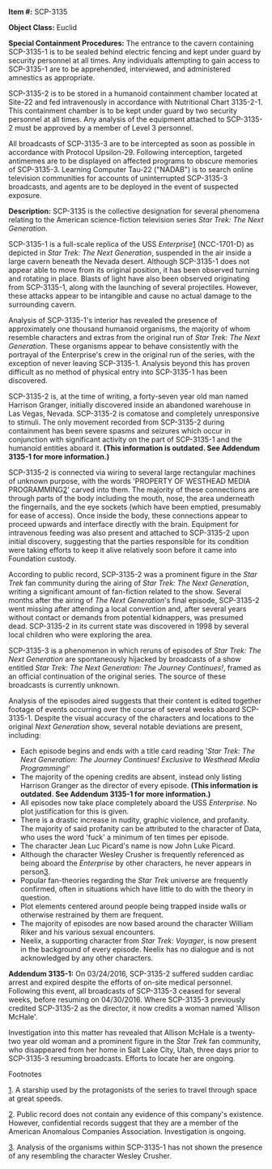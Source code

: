 **Item #:** SCP-3135

**Object Class:** Euclid

**Special Containment Procedures:** The entrance to the cavern containing SCP-3135-1 is to be sealed behind electric fencing and kept under guard by security personnel at all times. Any individuals attempting to gain access to SCP-3135-1 are to be apprehended, interviewed, and administered amnestics as appropriate.

SCP-3135-2 is to be stored in a humanoid containment chamber located at Site-22 and fed intravenously in accordance with Nutritional Chart 3135-2-1. This containment chamber is to be kept under guard by two security personnel at all times. Any analysis of the equipment attached to SCP-3135-2 must be approved by a member of Level 3 personnel.

All broadcasts of SCP-3135-3 are to be intercepted as soon as possible in accordance with Protocol Upsilon-29. Following interception, targeted antimemes are to be displayed on affected programs to obscure memories of SCP-3135-3. Learning Computer Tau-22 ("NADAB") is to search online television communities for accounts of uninterrupted SCP-3135-3 broadcasts, and agents are to be deployed in the event of suspected exposure.

**Description:** SCP-3135 is the collective designation for several phenomena relating to the American science-fiction television series _Star Trek: The Next Generation_.

SCP-3135-1 is a full-scale replica of the USS _Enterprise_[1](javascript:;) (NCC-1701-D) as depicted in _Star Trek: The Next Generation_, suspended in the air inside a large cavern beneath the Nevada desert. Although SCP-3135-1 does not appear able to move from its original position, it has been observed turning and rotating in place. Blasts of light have also been observed originating from SCP-3135-1, along with the launching of several projectiles. However, these attacks appear to be intangible and cause no actual damage to the surrounding cavern.

Analysis of SCP-3135-1's interior has revealed the presence of approximately one thousand humanoid organisms, the majority of whom resemble characters and extras from the original run of _Star Trek: The Next Generation_. These organisms appear to behave consistently with the portrayal of the Enterprise's crew in the original run of the series, with the exception of never leaving SCP-3135-1. Analysis beyond this has proven difficult as no method of physical entry into SCP-3135-1 has been discovered.

SCP-3135-2 is, at the time of writing, a forty-seven year old man named Harrison Granger, initially discovered inside an abandoned warehouse in Las Vegas, Nevada. SCP-3135-2 is comatose and completely unresponsive to stimuli. The only movement recorded from SCP-3135-2 during containment has been severe spasms and seizures which occur in conjunction with significant activity on the part of SCP-3135-1 and the humanoid entities aboard it. **(This information is outdated. See Addendum 3135-1 for more information.)**

SCP-3135-2 is connected via wiring to several large rectangular machines of unknown purpose, with the words 'PROPERTY OF WESTHEAD MEDIA PROGRAMMING[2](javascript:;)' carved into them. The majority of these connections are through parts of the body including the mouth, nose, the area underneath the fingernails, and the eye sockets (which have been emptied, presumably for ease of access). Once inside the body, these connections appear to proceed upwards and interface directly with the brain. Equipment for intravenous feeding was also present and attached to SCP-3135-2 upon initial discovery, suggesting that the parties responsible for its condition were taking efforts to keep it alive relatively soon before it came into Foundation custody.

According to public record, SCP-3135-2 was a prominent figure in the _Star Trek_ fan community during the airing of _Star Trek: The Next Generation_, writing a significant amount of fan-fiction related to the show. Several months after the airing of _The Next Generation_'s final episode, SCP-3135-2 went missing after attending a local convention and, after several years without contact or demands from potential kidnappers, was presumed dead. SCP-3135-2 in its current state was discovered in 1998 by several local children who were exploring the area.

SCP-3135-3 is a phenomenon in which reruns of episodes of _Star Trek: The Next Generation_ are spontaneously hijacked by broadcasts of a show entitled _Star Trek: The Next Generation: The Journey Continues!_, framed as an official continuation of the original series. The source of these broadcasts is currently unknown.

Analysis of the episodes aired suggests that their content is edited together footage of events occurring over the course of several weeks aboard SCP-3135-1. Despite the visual accuracy of the characters and locations to the original _Next Generation_ show, several notable deviations are present, including:

*   Each episode begins and ends with a title card reading '_Star Trek: The Next Generation: The Journey Continues! Exclusive to Westhead Media Programming!_'
*   The majority of the opening credits are absent, instead only listing Harrison Granger as the director of every episode. **(This information is outdated. See Addendum 3135-1 for more information.)**
*   All episodes now take place completely aboard the USS _Enterprise_. No plot justification for this is given.
*   There is a drastic increase in nudity, graphic violence, and profanity. The majority of said profanity can be attributed to the character of Data, who uses the word 'fuck' a minimum of ten times per episode.
*   The character Jean Luc Picard's name is now John Luke Picard.
*   Although the character Wesley Crusher is frequently referenced as being aboard the _Enterprise_ by other characters, he never appears in person[3](javascript:;).
*   Popular fan-theories regarding the _Star Trek_ universe are frequently confirmed, often in situations which have little to do with the theory in question.
*   Plot elements centered around people being trapped inside walls or otherwise restrained by them are frequent.
*   The majority of episodes are now based around the character William Riker and his various sexual encounters.
*   Neelix, a supporting character from _Star Trek: Voyager_, is now present in the background of every episode. Neelix has no dialogue and is not acknowledged by any other characters.

**Addendum 3135-1:** On 03/24/2016, SCP-3135-2 suffered sudden cardiac arrest and expired despite the efforts of on-site medical personnel. Following this event, all broadcasts of SCP-3135-3 ceased for several weeks, before resuming on 04/30/2016. Where SCP-3135-3 previously credited SCP-3135-2 as the director, it now credits a woman named 'Allison McHale'.

Investigation into this matter has revealed that Allison McHale is a twenty-two year old woman and a prominent figure in the _Star Trek_ fan community, who disappeared from her home in Salt Lake City, Utah, three days prior to SCP-3135-3 resuming broadcasts. Efforts to locate her are ongoing.

Footnotes

[1](javascript:;). A starship used by the protagonists of the series to travel through space at great speeds.

[2](javascript:;). Public record does not contain any evidence of this company's existence. However, confidential records suggest that they are a member of the American Anomalous Companies Association. Investigation is ongoing.

[3](javascript:;). Analysis of the organisms within SCP-3135-1 has not shown the presence of any resembling the character Wesley Crusher.